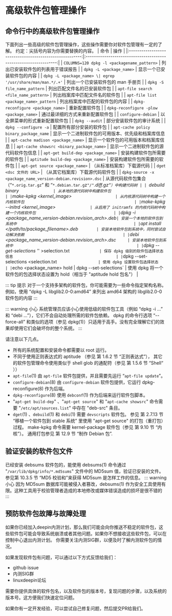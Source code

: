 # 高级软件包管理操作

## 命令行中的高级软件包管理操作

下面列出一些高级的软件包管理操作，这些操作需要你对软件包管理有一定的了解。
约定：尖括号内容为你需要替换的内容。
| 命令                                                      | 操作                                                               |
|:-------------------------------------------------------:|:----------------------------------------------------------------:|
| `COLUMNS=120 dpkg -l <packagename_pattern>`                | 列出已安装软件包的列表用于错误报告                                                |
| `dpkg -L <package_name>`                       | 显示一个已安装软件包的内容                                          |
| `dpkg -L <package_name> \| egrep '/usr/share/man/man.*/.+'` | 列出一个已安装软件包的 man 手册页                                 |
| `dpkg -S file_name_pattern`                               | 列出匹配文件名的已安装软件包                                                   |
| `apt-file search <file_name_pattern>`             | 列出档案库中匹配文件名的软件包                                        |
| `apt-file list <package_name>_pattern`                      | 列出档案库中匹配的软件包的内容                                                  |
| `dpkg-reconfigure <package_name>`                           | 重新配置软件包                                                          |
| `dpkg-reconfigure -plow <package_name>`               | 通过最详细的方式来重新配置软件包                                          |
| `configure-debian`                                        | 以全屏菜单的形式重新配置软件包                                                  |
| `dpkg --audit`                                            | 部分安装软件包的审计系统                                                     |
| `dpkg --configure -a`                                     | 配置所有部分安装的软件包                                                     |
| `apt-cache policy binary_package_name`               | 显示一个二进制软件包的可用版本、优先级和档案库信息                                 |
| `apt-cache madison <package_name>`              | 显示一个软件包的可用版本和档案库信息                                   |
| `apt-cache showsrc <binary_package_name>`        | 显示一个二进制软件包的源代码软件包信息                                          |
| `apt-get build-dep <package_name>`                  | 安装构建软件包所需要的软件包                                              |
| `aptitude build-dep <package_name>`            | 安装构建软件包所需要的软件包                                                   |
| `apt-get source <package_name>`                     | （从标准档案库）下载源代码                                                    |
| `dget <dsc 文件的 URL>`                           | （从其它档案库）下载源代码软件包                                                 |
| `dpkg-source -x <package_name_version-debian.revision>.dsc` | 从源代码软件包集合（“`*.orig.tar.gz`” 和 “`*.debian.tar.g`z`"/"`*.diff.gz`”）中构建代码树 |
| `debuild binary`                | 从本地的源代码树中构建软件包                                                   |
| `make-kpkg <kernel_image>`                    | 从内核源代码树中构建一个内核软件包                                                |
| `make-kpkg --initrd <kernel_image>`                | 从启用了 initramfs 的内核代码树中构建一个内核软件包                                  |
| `dpkg -i <package_name_version-debian.revision_arch>.deb` | 安装一个本地的软件包到系统中                                                   |
| `apt install </path/to/package_filename>.deb`         | 安装本地软件包到系统中，同时尝试自动解决依赖                                           |
| `debi <package_name_version-debian.revision_arch>.dsc`      | 安装本地软件包到系统中                                                      |
| `dpkg --get-selections '*' >selection.txt`              | 保存 dpkg 级别的软件包选择状态信息                                             |
| `dpkg --set-selections <selection.txt`                   | 使用 dpkg 设置软件包选择状态                                                |
| `echo <package_name> hold | dpkg --set-selections`  | 使用 dpkg 将一个软件包的包选择状态设置为 hold（相当于 "aptitude hold 包名"）             |

::: tip 提示
对于一个支持多架构的软件包，你可能需要为一些命令指定架构名称。例如，使用 “dpkg -L libglib2.0-0:amd64” 来列出 amd64 架构的 libglib2.0-0 软件包的内容
:::

::: warning 小心
系统管理员应该小心使用低级的软件包工具（例如 “dpkg -i …” 和 “debi …”），它们不会自动处理所需的软件包依赖。
dpkg 的命令行选项 “--force-all” 和类似的选项（参见 dpkg(1)）只适用于高手。没有完全理解它们的效果却使用它们会破坏你的整个系统。
:::

请注意以下几点。

- 所有的系统配置和安装命令都需要以 root 运行。
- 不同于使用正则表达式的 aptitude （参见 第 1.6.2 节 “正则表达式”），
    其它的软件包管理命令使用类似于 shell glob 的通配符（参见 第 1.5.6 节 “Shell“ ））
- `apt-file`(1) 由 `apt-file` 软件包提供，并且需要先运行 “`apt-file update`”。
- `configure-debian`(8) 由 `configure-debian` 软件包提供，它运行 dpkg-reconfigure(8) 作为后端。
- `dpkg-reconfigure`(8) 使用 `debconf`(1) 作为后端来运行软件包脚本。
- "`apt-get build-dep`" 、"`apt-get source`" 和 "`apt-cache showsrc`" 命令需要 "`/etc/apt/sources.list`" 中存在 "deb-src" 条目。
- `dget`(1) 、`debuild`(1) 和 `debi`(1) 需要 `devscripts` 软件包。
参见 第 2.7.13 节 “移植一个软件包到 stable 系统” 里使用 "apt-get source" 的打包（重打包）过程。
make-kpkg 命令需要 kernel-package 软件包（参见 第 9.10 节 “内核”）。
通用打包参见 第 12.9 节 “制作 Debian 包”.

## 验证安装的软件包文件

已经安装 debsums 软件包的，能使用 debsums(1) 命令通过 "`/var/lib/dpkg/info/*.md5sums`" 文件中的 MD5sum 值，验证已安装的文件。参见第 10.3.5 节 “MD5 校验和”来获得 MD5sum 是怎样工作的信息。
::: warning 小心
因为 MD5sum 数据库可能被侵入者篡改，debsums(1) 作为安全工具使用有限。这种工具用于校验管理者造成的本地修改或媒体错误造成的损坏是很不错的
:::

## 预防软件包故障与故障处理

如果你已经加入deepin内测计划，那么我们可能会向你推送不稳定的软件包，这些软件包可能会导致系统崩溃或者其他问题。如果你不想接收这些软件包，可以在控制中心退出内测计划。
你需要关注内测SIG群，以便及时了解内测软件包的情况。

如果发现软件包有问题，可以通过以下方式反馈给我们：

- github issue
- 内测SIG群
- linuxdeepin论坛

需要你提供具体的软件包名，以及软件包的版本号，复现问题的步骤，以及系统的版本号。这方便我们快速定位问题。

如果你有一定开发经验，可以尝试自己修复问题，然后提交PR给我们。
